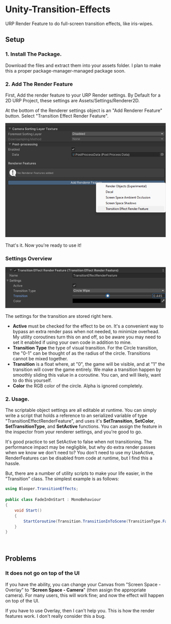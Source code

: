 # Unity-Transition-Effects
URP Render Feature to do full-screen transition effects, like iris-wipes.

## Setup

### 1. Install The Package.

Download the files and extract them into your assets folder. 
I plan to make this a proper package-manager-managed package soon.

### 2. Add The Render Feature

First, Add the render feature to your URP Render settings. By Default for a 2D URP Project, these settings are Assets/Settings/Renderer2D.

At the bottom of the Renderer settings object is an "Add Renderer Feature" button. Select "Transition Effect Render Feature".

![](./Documentation/addRenderFeature.png)

That's it. Now you're ready to use it!

### Settings Overview

![Settings of the Render Feature](./Documentation/settings.png)

The settings for the transition are stored right here.
- **Active** must be checked for the effect to be on. It's a convenient way to bypass an extra render pass when not needed, to minimize overhead. My utility coroutines turn this on and off, so be aware you may need to set it enabled if using your own code in addition to mine.
- **Transition Type** the type of visual transition. For the Circle transition, the "0-1" can be thought of as the radius of the circle. Transitions cannot be mixed together.
- **Transition** is a float where, at "0", the game will be visible, and at "1" the transition will cover the game entirely. We make a transition happen by smoothly sliding this value in a coroutine.
You can, and will likely, want to do this yourself.
- **Color** the RGB color of the circle. Alpha is ignored completely.

### 2. Usage.
The scriptable object settings are all editable at runtime. You can simply write a script that holds a reference to an serialized variable of type "TransitionEffectRenderFeature", and uses it's **SetTransition**, **SetColor**, **SetTransitionType**, and **SetActive** functions. You can assign the feature in the inspector from your renderer settings, and you're good to go. 

It's good practice to set SetActive to false when not transitioning. The performance impact may be negligible, but why do extra render passes when we know we don't need to? You don't need to use my UseActive, RenderFeatures can be disabled from code at runtime, but I find this a hassle.

But, there are a number of utility scripts to make your life easier, in the "Transition" class. The simplest example is as follows:

```c#
using Blooper.TransitionEffects;

public class FadeInOnStart : MonoBehaviour
{
    void Start()
    {
        StartCoroutine(Transition.TransitionInToScene(TransitionType.Fade,0.1f, 0.85f, Color.black));
    }
}
  
   
```

## Problems

### It does not go on top of the UI

If you have the ability, you can change your Canvas from "Screen Space - Overlay" to "**Screen Space - Camera**" (then assign the appropriate camera). For many users, this will work fine; and now the effect will happen on top of the UI.

If you have to use Overlay, then I can't help you. This is how the render features work. I don't really consider this a bug.

 